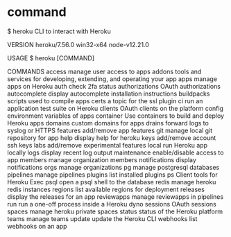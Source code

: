 # command


$ heroku
CLI to interact with Heroku

VERSION
heroku/7.56.0 win32-x64 node-v12.21.0

USAGE
$ heroku [COMMAND]

COMMANDS
access          manage user access to apps
addons          tools and services for developing, extending, and operating
your app
apps            manage apps on Heroku
auth            check 2fa status
authorizations  OAuth authorizations
autocomplete    display autocomplete installation instructions
buildpacks      scripts used to compile apps
certs           a topic for the ssl plugin
ci              run an application test suite on Heroku
clients         OAuth clients on the platform
config          environment variables of apps
container       Use containers to build and deploy Heroku apps
domains         custom domains for apps
drains          forward logs to syslog or HTTPS
features        add/remove app features
git             manage local git repository for app
help            display help for heroku
keys            add/remove account ssh keys
labs            add/remove experimental features
local           run Heroku app locally
logs            display recent log output
maintenance     enable/disable access to app
members         manage organization members
notifications   display notifications
orgs            manage organizations
pg              manage postgresql databases
pipelines       manage pipelines
plugins         list installed plugins
ps              Client tools for Heroku Exec
psql            open a psql shell to the database
redis           manage heroku redis instances
regions         list available regions for deployment
releases        display the releases for an app
reviewapps      manage reviewapps in pipelines
run             run a one-off process inside a Heroku dyno
sessions        OAuth sessions
spaces          manage heroku private spaces
status          status of the Heroku platform
teams           manage teams
update          update the Heroku CLI
webhooks        list webhooks on an app
